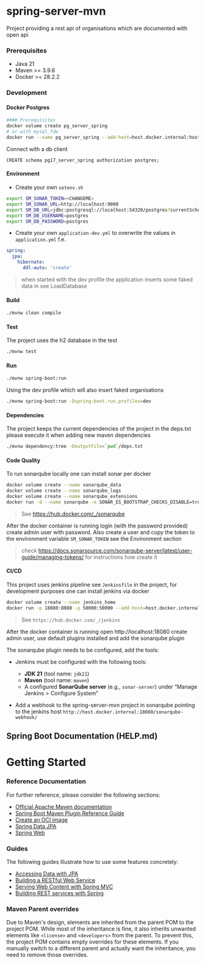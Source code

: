 spring-server-mvn
=================

Project providing a rest api of organisations which are documented with open api


### Prerequisites

* Java 21
* Maven >= 3.9.6
* Docker >= 28.2.2

### Development

#### Docker Postgres

```bash
#### Prerequisites
docker volume create pg_server_spring
# or with mysql_fdw 
docker run --name pg_server_spring --add-host=host.docker.internal:host-gateway -p 54320:5432  -v pg_server_spring:/var/lib/postgresql/data -e POSTGRES_PASSWORD=postgres -d postgres:17.5
```

Connect with a db client

```postgresql
CREATE schema pg17_server_spring authorization postgres;
```

#### Environment

* Create your own `setenv.sh`
```bash
export SM_SONAR_TOKEN=<CHANGEME>
export SM_SONAR_URL=http://localhost:9000
export SM_DB_URL=jdbc:postgresql://localhost:54320/postgres?currentSchema=pg17_server_spring
export SM_DB_USERNAME=postgres
export SM_DB_PASSWORD=postgres
```

* Create your own `application-dev.yml` to overwrite the values in `application.yml` f.e.

```yml
spring:
  jpa:
    hibernate:
      ddl-auto: 'create'
```

> when started with the dev profile the application inserts some faked data in see LoadDatabase 


#### Build

```bash
./mvnw clean compile
```

#### Test

The project uses the h2 database in the test 

```bash
./mvnw test
```

#### Run

```bash
./mvnw spring-boot:run
```

Using the dev profile which will also insert faked organisations

```bash
./mvnw spring-boot:run -Dspring-boot.run.profiles=dev
```

#### Dependencies

The project keeps the current dependencies of the project in the deps.txt please execute it when adding new maven 
dependencies

```bash
./mvnw dependency:tree -DoutputFile=`pwd`/deps.txt
```

#### Code Quality

To run sonarqube locally one can install sonar per docker

```bash
docker volume create --name sonarqube_data
docker volume create --name sonarqube_logs
docker volume create --name sonarqube_extensions
docker run -d --name sonarqube -e SONAR_ES_BOOTSTRAP_CHECKS_DISABLE=true --add-host=host.docker.internal:host-gateway -p 9000:9000 sonarqube:community
```
> See https://hub.docker.com/_/sonarqube

After the docker container is running login (with the password provided) create admin user with password.
Also create a user and copy the token to the environment variable `SM_SONAR_TOKEN` see the Environment section

> check https://docs.sonarsource.com/sonarqube-server/latest/user-guide/managing-tokens/ for instructions how create it

#### CI/CD 

This project uses jenkins pipeline see `Jenkinsfile` in the project, for development purposes one can install jenkins 
via docker

```bash
docker volume create --name jenkins_home
docker run -p 18080:8080 -p 50000:50000 --add-host=host.docker.internal:host-gateway -v jenkins_home:/var/jenkins_home jenkins/jenkins:lts-jdk11
```

> See `https://hub.docker.com/_/jenkins`

After the docker container is running open http://localhost:18080 create admin user, use default plugins installed and 
add the sonarqube plugin

The sonarqube plugin needs to be configured, add the tools:

- Jenkins must be configured with the following tools:
    - **JDK 21** (tool name: `jdk21`)
    - **Maven** (tool name: `maven`)
    - A configured **SonarQube server** (e.g., `sonar-server`) under “Manage Jenkins > Configure System” 

- Add a webhook to the spring-server-mvn project in sonarqube pointing to the jenkins host `http://host.docker.internal:18080/sonarqube-webhook/`


Spring Boot Documentation (HELP.md)
-----------------------------------

# Getting Started

### Reference Documentation
For further reference, please consider the following sections:

* [Official Apache Maven documentation](https://maven.apache.org/guides/index.html)
* [Spring Boot Maven Plugin Reference Guide](https://docs.spring.io/spring-boot/3.5.3/maven-plugin)
* [Create an OCI image](https://docs.spring.io/spring-boot/3.5.3/maven-plugin/build-image.html)
* [Spring Data JPA](https://docs.spring.io/spring-boot/3.5.3/reference/data/sql.html#data.sql.jpa-and-spring-data)
* [Spring Web](https://docs.spring.io/spring-boot/3.5.3/reference/web/servlet.html)

### Guides
The following guides illustrate how to use some features concretely:

* [Accessing Data with JPA](https://spring.io/guides/gs/accessing-data-jpa/)
* [Building a RESTful Web Service](https://spring.io/guides/gs/rest-service/)
* [Serving Web Content with Spring MVC](https://spring.io/guides/gs/serving-web-content/)
* [Building REST services with Spring](https://spring.io/guides/tutorials/rest/)

### Maven Parent overrides

Due to Maven's design, elements are inherited from the parent POM to the project POM.
While most of the inheritance is fine, it also inherits unwanted elements like `<license>` and `<developers>` from the parent.
To prevent this, the project POM contains empty overrides for these elements.
If you manually switch to a different parent and actually want the inheritance, you need to remove those overrides.






